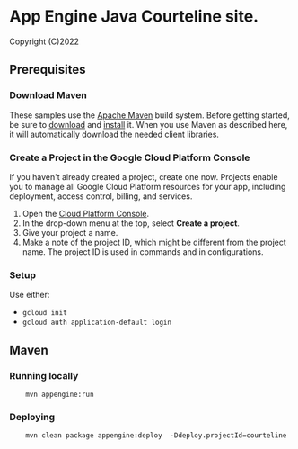 
# App Engine Java Courteline site.

Copyright (C)2022


[ae-docs]: https://cloud.google.com/appengine/docs/java/

## Prerequisites

### Download Maven

These samples use the [Apache Maven][maven] build system. Before getting
started, be sure to [download][maven-download] and [install][maven-install] it.
When you use Maven as described here, it will automatically download the needed
client libraries.

[maven]: https://maven.apache.org
[maven-download]: https://maven.apache.org/download.cgi
[maven-install]: https://maven.apache.org/install.html

### Create a Project in the Google Cloud Platform Console

If you haven't already created a project, create one now. Projects enable you to
manage all Google Cloud Platform resources for your app, including deployment,
access control, billing, and services.

1. Open the [Cloud Platform Console][cloud-console].
1. In the drop-down menu at the top, select **Create a project**.
1. Give your project a name.
1. Make a note of the project ID, which might be different from the project
   name. The project ID is used in commands and in configurations.

[cloud-console]: https://console.cloud.google.com/


### Setup

Use either:

* `gcloud init`
* `gcloud auth application-default login`

## Maven
### Running locally

```shell
    mvn appengine:run
```

### Deploying

```shell
    mvn clean package appengine:deploy  -Ddeploy.projectId=courteline
```
